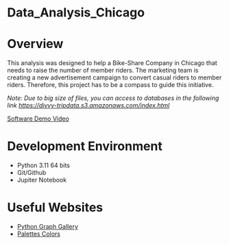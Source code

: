 # Data_Analysis_Chicago

# Overview
This analysis was designed to help a Bike-Share Company in Chicago that needs to raise the number of member riders. The marketing team is creating a new advertisement campaign to convert casual riders to member riders. Therefore, this project has to be a compass to guide this initiative.

*Note: Due to big size of files, you can access to databases in the following link https://divvy-tripdata.s3.amazonaws.com/index.html* 

[Software Demo Video](http://youtube.link.goes.here)

# Development Environment

* Python 3.11 64 bits
* Git/Github
* Jupiter Notebook

# Useful Websites

* [Python Graph Gallery](https://python-graph-gallery.com/)
* [Palettes Colors](https://coolors.co/palettes/trendinge)